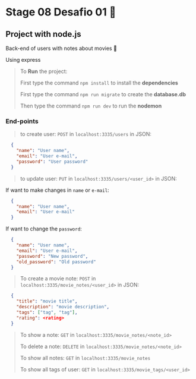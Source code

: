 # Stage 08 Desafio 01 :rocket:

## Project with node.js

Back-end of users with notes about movies :movie_camera:

Using express

>
> To **Run** the project: 
>
> First type the command `npm install` to install the **dependencies**
>
> First type the command `npm run migrate` to create the **database.db**
>
> Then type the command `npm run dev` to run the **nodemon**
>

### End-points

>
>to create user: `POST` in `localhost:3335/users` in JSON:
>

```json
  {
    "name": "User name",
    "email": "User e-mail",
    "password": "User password"
  }
```

>
>to update user: `PUT` in `localhost:3335/users/<user_id>` in JSON:
>

If want to make changes in `name` or `e-mail`:

```json
  {
    "name": "User name",
    "email": "User e-mail"
  }
```

If want to change the `password`:

```json
  {
    "name": "User name",
    "email": "User e-mail",
    "password": "New password",
    "old_password": "Old password"
  }
```

>
> To create a movie note: `POST` in `localhost:3335/movie_notes/<user_id>` in JSON:
>

```json
  {
    "title": "movie title",
    "description": "movie description",
    "tags": ["tag", "tag"],
    "rating": <rating>
  }
```

>
> To show a note: `GET` in `localhost:3335/movie_notes/<note_id>`
>
> To delete a note: `DELETE` in `localhost:3335/movie_notes/<note_id>`
>
> To show all notes: `GET` in `localhost:3335/movie_notes`
>
> To show all tags of user: `GET` in `localhost:3335/movie_tags/<user_id>`
>